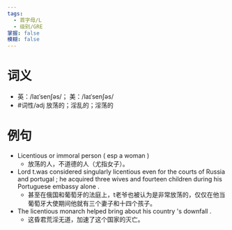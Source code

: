 ```yaml
---
tags:
  - 首字母/L
  - 级别/GRE
掌握: false
模糊: false
---
```

# 词义
- 英：/laɪˈsenʃəs/； 美：/laɪˈsenʃəs/
- #词性/adj  放荡的；淫乱的；淫荡的
# 例句
- Licentious or immoral person ( esp a woman )
	- 放荡的人，不道德的人（尤指女子）。
- Lord t.was considered singularly licentious even for the courts of Russia and portugal ; he acquired three wives and fourteen children during his Portuguese embassy alone .
	- 甚至在俄国和葡萄牙的法庭上，t老爷也被认为是非常放荡的，仅仅在他当葡萄牙大使期间他就有三个妻子和十四个孩子。
- The licentious monarch helped bring about his country 's downfall .
	- 这昏君荒淫无道，加速了这个国家的灭亡。
